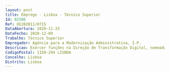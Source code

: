 ```yaml
--- 
layout: post
title: Emprego - Lisboa - Técnico Superior
Id: 82506
Ref: OE202011/0715
DataAbertura: 2020-11-25
DataFecho: 2020-12-09
Trabalho: Técnico Superior
Empregador: Agência para a Modernização Administrativa, I.P.
Descricao: Exercer funções na Direção de Transformação Digital, nomeadamente • Colaborar na implementação da Estratégia de Transformação Digital da AP • Definir uma arquitetura de referência de serviços e dados para AP • Definir e implementar um roadmap para evolução da Plataforma de Interoperabilidade da AP   iAP e das suas componentes  entre outras a Plataforma de Integração, a Plataforma de Pagamentos e Plataforma de Mensagens da AP • Gerir a operação das soluções que compõem a iAP • Acompanhar e assegurar a implementação dos processos de gestão da certificação ISO 27001 da iAP • Promover uma relação próxima com os principais stakeholders, nomeadamente potenciais e atuais entidades utilizadoras da iAP, equipas AMA e de outros organismos e tutela • Gerir equipas internas e externas alocadas à iAP • Gerir o orçamento e efetuar os processos de contratação da iAP • Preparar apresentações e documentos para acompanhamento e proposta de ações no âmbito da iAP e da Arquitetura da AP • Participar em grupos nacionais e internacionais relacionados com as arquiteturas de SI, semântica e de Interoperabilidade • Colaborar em tudo o que seja solicitado pela Direção de Transformação Digital e pelo Conselho Diretivo da AMA.
CodigoPostal: 1150-294 LISBOA
Concelho: Lisboa
Distrito: Lisboa
--- 
```

